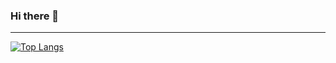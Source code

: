 ### Hi there 👋

<!--
**diego0023/diego0023** is a ✨ _special_ ✨ repository because its `README.md` (this file) appears on your GitHub profile.

Here are some ideas to get you started:

- 🔭 I’m currently working on ...
- 🌱 I’m currently learning ...
- 👯 I’m looking to collaborate on ...
- 🤔 I’m looking for help with ...
- 💬 Ask me about ...
- 📫 How to reach me: ...
- 😄 Pronouns: ...
- ⚡ Fun fact: ...
-->

------
[![Top Langs](https://github-readme-stats.vercel.app/api/top-langs/?username=diego0023&layout=compact&theme=vision-friendly-dark)](https://github.com/anuraghazra/github-readme-stats)
